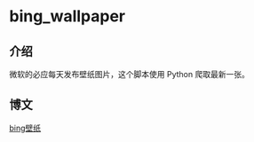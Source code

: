 # bing_wallpaper

## 介绍

微软的必应每天发布壁纸图片，这个脚本使用 Python 爬取最新一张。

## 博文

[bing壁纸](https://h.yshaw.com:4000/categories/%E7%88%AC%E8%99%AB/bing%E5%A3%81%E7%BA%B8/)
